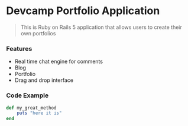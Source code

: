 # Devcamp Portfolio Application

> This is Ruby on Rails 5 application that allows users to create their own portfolios

### Features

- Real time chat engine for comments
- Blog
- Portfolio
- Drag and drop interface

### Code Example

``` ruby
def my_great_method
	puts "here it is"
end
```